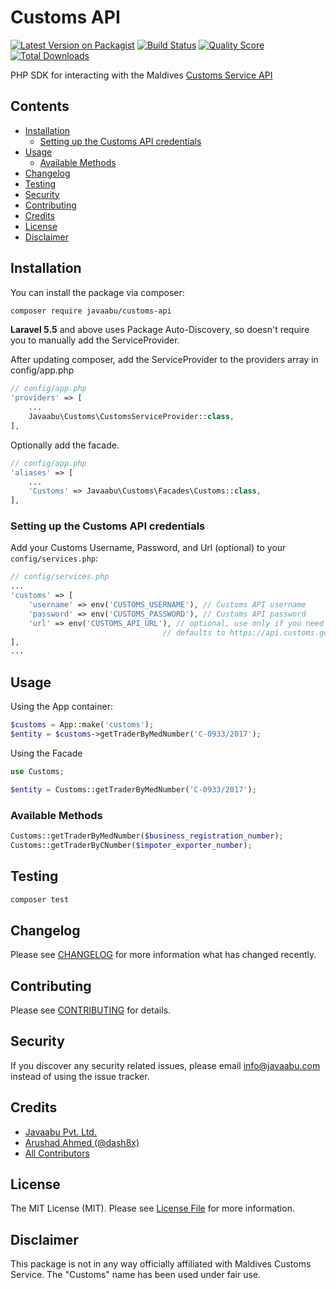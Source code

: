 # Customs API

[![Latest Version on Packagist](https://img.shields.io/packagist/v/javaabu/customs-api.svg?style=flat-square)](https://packagist.org/packages/javaabu/customs-api)
[![Build Status](https://img.shields.io/travis/javaabu/customs-api/master.svg?style=flat-square)](https://travis-ci.org/javaabu/customs-api)
[![Quality Score](https://img.shields.io/scrutinizer/g/javaabu/customs-api.svg?style=flat-square)](https://scrutinizer-ci.com/g/javaabu/customs-api)
[![Total Downloads](https://img.shields.io/packagist/dt/javaabu/customs-api.svg?style=flat-square)](https://packagist.org/packages/javaabu/customs-api)

PHP SDK for interacting with the Maldives [Customs Service API](https://api.customs.gov.mv/)

## Contents

- [Installation](#installation)
    - [Setting up the Customs API credentials](#setting-up-the-customs-api-credentials)
- [Usage](#usage)
    - [Available Methods](#available-methods)
- [Changelog](#changelog)
- [Testing](#testing)
- [Security](#security)
- [Contributing](#contributing)
- [Credits](#credits)
- [License](#license)
- [Disclaimer](#disclaimer)

## Installation

You can install the package via composer:

``` bash
composer require javaabu/customs-api
```

**Laravel 5.5** and above uses Package Auto-Discovery, so doesn't require you to manually add the ServiceProvider.

After updating composer, add the ServiceProvider to the providers array in config/app.php

```php
// config/app.php
'providers' => [
    ...
    Javaabu\Customs\CustomsServiceProvider::class,
],
```

Optionally add the facade.
```php
// config/app.php
'aliases' => [
    ...
    'Customs' => Javaabu\Customs\Facades\Customs::class,
],
```

### Setting up the Customs API credentials

Add your Customs Username, Password, and Url (optional) to your `config/services.php`:

```php
// config/services.php
...
'customs' => [
    'username' => env('CUSTOMS_USERNAME'), // Customs API username 
    'password' => env('CUSTOMS_PASSWORD'), // Customs API password 
    'url' => env('CUSTOMS_API_URL'), // optional, use only if you need to override the default,
                                  // defaults to https://api.customs.gov.mv/api/
],
...
```

## Usage

Using the App container:


``` php
$customs = App::make('customs');
$entity = $customs->getTraderByMedNumber('C-0933/2017');
```

Using the Facade

``` php
use Customs;

$entity = Customs::getTraderByMedNumber('C-0933/2017');
```

### Available Methods

``` php
Customs::getTraderByMedNumber($business_registration_number);
Customs::getTraderByCNumber($impoter_exporter_number);
```  

## Testing

``` bash
composer test
```

## Changelog

Please see [CHANGELOG](CHANGELOG.md) for more information what has changed recently.

## Contributing

Please see [CONTRIBUTING](CONTRIBUTING.md) for details.

## Security

If you discover any security related issues, please email info@javaabu.com instead of using the issue tracker.

## Credits

- [Javaabu Pvt. Ltd.](https://github.com/javaabu)
- [Arushad Ahmed (@dash8x)](http://arushad.org)
- [All Contributors](../../contributors)

## License

The MIT License (MIT). Please see [License File](LICENSE.md) for more information.

## Disclaimer

This package is not in any way officially affiliated with Maldives Customs Service.
The "Customs" name has been used under fair use.
